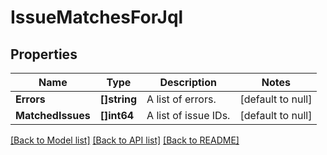 # IssueMatchesForJql

## Properties
Name | Type | Description | Notes
------------ | ------------- | ------------- | -------------
**Errors** | **[]string** | A list of errors. | [default to null]
**MatchedIssues** | **[]int64** | A list of issue IDs. | [default to null]

[[Back to Model list]](../README.md#documentation-for-models) [[Back to API list]](../README.md#documentation-for-api-endpoints) [[Back to README]](../README.md)


